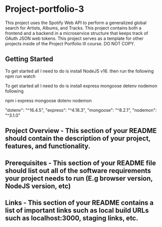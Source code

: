 # Project-portfolio-3

This project uses the Spotify Web API to perform a generalized global search for Artists, Albums, and Tracks. This project contains both a frontend and a backend in a microservice structure that keeps track of OAuth JSON web tokens. This project serves as a template for other projects inside of the Project Portfolio III course. DO NOT COPY.

## Getting Started

To get started all I need to do is install NodeJS v16. then run the following
npm run watch

To get started all I need to do is install express mongoose detenv nodemon following

npm i express mongoose dotenv nodemon

"dotenv": "^16.4.5",
"express": "^4.18.3",
"mongoose": "^8.2.1",
"nodemon": "^3.1.0"

## Project Overview - This section of your README should contain the description of your project, features, and functionality.

## Prerequisites - This section of your README file should list out all of the software requirements your project needs to run (E.g browser version, NodeJS version, etc)

## Links - This section of your README contains a list of important links such as local build URLs such as localhost:3000, staging links, etc.
